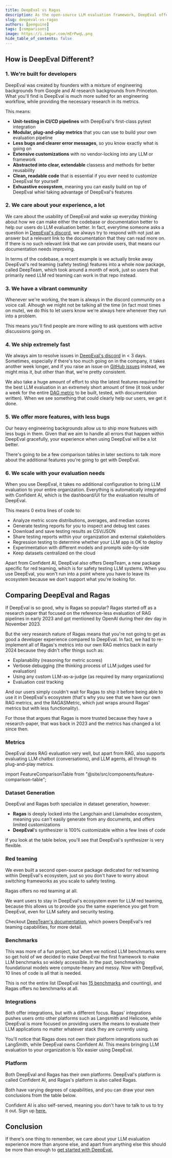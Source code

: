 ```yaml
---
title: DeepEval vs Ragas
description: As the open-source LLM evaluation framework, DeepEval offers everything from evaluating LLM agents to generating synthetic datasets required for evaluation.
slug: deepeval-vs-ragas
authors: [penguine]
tags: [comparisons]
image: https://i.imgur.com/mErPwqL.png
hide_table_of_contents: false
---
```


## How is DeepEval Different?

### 1. We're built for developers

DeepEval was created by founders with a mixture of engineering backgrounds from Google and AI research backgrounds from Princeton. What you'll find is DeepEval is much more suited for an engineering workflow, while providing the necessary research in its metrics.

This means:

- **Unit-testing in CI/CD pipelines** with DeepEval's first-class pytest integration
- **Modular, plug-and-play metrics** that you can use to build your own evaluation pipeline
- **Less bugs and clearer error messages**, so you know exactly what is going on
- **Extensive customizations** with no vendor-locking into any LLM or framework
- **Abstracted into clear, extendable** classess and methods for better reusability
- **Clean, readable code** that is essential if you ever need to customize DeepEval for yourself
- **Exhuastive ecosystem**, meaning you can easily build on top of DeepEval whiel taking advantage of DeepEval's features

### 2. We care about your experience, a lot

We care about the usability of DeepEval and wake up everyday thinking about how we can make either the codebase or documentation better to help our users do LLM evaluation better. In fact, everytime someone asks a question in [DeepEval's discord](https://discord.gg/a3K9c8GRGt), we always try to respond with not just an answer but a relevant link to the documentation that they can read more on. If there is no such relevant link that we can provide users, that means our documentation needs improving.

In terms of the codebase, a recent example is we actually broke away DeepEval's red teaming (safety testing) features into a whole now package, called DeepTeam, which took around a month of work, just so users that primarily need LLM red teaming can work in that repo instead.

### 3. We have a vibrant community

Whenever we're working, the team is always in the discord community on a voice call. Alhough we might not be talking all the time (in fact most times on mute), we do this to let users know we're always here whenever they run into a problem.

This means you'll find people are more willing to ask questions with active discussions going on.

### 4. We ship extremely fast

We always aim to resolve issues in [DeepEval's discord](https://discord.gg/a3K9c8GRGt) in < 3 days. Sometimes, especially if there's too much going on in the company, it takes another week longer, and if you raise an issue on [GitHub issues](https://github.com/confident-ai/deepeval/stargazers) instead, we might miss it, but other than that, we're pretty consistent.

We also take a huge amount of effort to ship the latest features required for the best LLM evaluation in an extremely short amount of time (it took under a week for the entire [DAG metric](/docs/metrics-dag) to be built, tested, with documentation written). When we see something that could clearly help our users, we get it done.

### 5. We offer more features, with less bugs

Our heavy engineering backgrounds allow us to ship more features with less bugs in them. Given that we aim to handle all errors that happen within DeepEval gracefully, your experience when using DeepEval will be a lot better.

There's going to be a few comparison tables in later sections to talk more about the additional features you're going to get with DeepEval.

### 6. We scale with your evaluation needs

When you use DeepEval, it takes no additional configuration to bring LLM evaluation to your entire organization. Everything is automatically integrated with Confident AI, which is the dashboard/UI for the evaluation results of DeepEval.

This means 0 extra lines of code to:

- Analyze metric score distributions, averages, and median scores
- Generate testing reports for you to inspect and debug test cases
- Download and save testing results as CSV/JSON
- Share testing reports within your organization and external stakeholders
- Regression testing to determine whether your LLM app is OK to deploy
- Experimentation with different models and prompts side-by-side
- Keep datasets centralized on the cloud

Apart from Confident AI, DeepEval also offers DeepTeam, a new package specific for red teaming, which is for safety testing LLM systems. When you use DeepEval, you won't run into a point where you have to leave its ecosystem because we don't support what you're looking for.

## Comparing DeepEval and Ragas

If DeepEval is so good, why is Ragas so popular? Ragas started off as a research paper that focused on the reference-less evaluation of RAG pipelines in early 2023 and got mentioned by OpenAI during their dev day in November 2023.

But the very research nature of Ragas means that you're not going to get as good a developer experience compared to DeepEval. In fact, we had to re-implement all of Ragas's metrics into our own RAG metrics back in early 2024 because they didn't offer things such as:

- Explanability (reasoning for metric scores)
- Verbose debugging (the thinking process of LLM judges used for evaluation)
- Using any custom LLM-as-a-judge (as required by many organizations)
- Evaluation cost tracking

And our users simply couldn't wait for Ragas to ship it before being able to use it in DeepEval's ecosystem (that's why you see that we have our own RAG metrics, and the RAGASMetric, which just wraps around Ragas' metrics but with less functionality).

For those that argues that Ragas is more trusted because they have a research-paper, that was back in 2023 and the metrics has changed a lot since then.

### Metrics

DeepEval does RAG evaluation very well, but apart from RAG, also supports evaluating LLM chatbot (conversations), and LLM agents, all through its plug-and-play metrics.

import FeatureComparisonTable from "@site/src/components/feature-comparison-table";

<FeatureComparisonTable type="ragas::metrics" competitor="Ragas" />

### Dataset Generation

DeepEval and Ragas both specialize in dataset generation, however:

- **Ragas** is deeply locked into the Langchain and LlamaIndex ecosystem, meaning you can't easily generate from any documents, and offers limited customizations
- **DeepEval**'s synthesizer is 100% customizable within a few lines of code

If you look at the table below, you'll see that DeepEval's synthesizer is very flexible.

<FeatureComparisonTable type="ragas::synthesizer" competitor="Ragas" />

### Red teaming

We even built a second open-source package dedicated for red teaming within DeepEval's ecosystem, just so you don't have to worry about switching frameworks as you scale to safety testing.

Ragas offers no red teaming at all.

<FeatureComparisonTable type="ragas::redTeaming" competitor="Ragas" />

We want users to stay in DeepEval's ecosystem even for LLM red teaming, because this allows us to provide you the same experience you get from DeepEval, even for LLM safety and security testing.

Checkout [DeepTeam's documentation](https://www.trydeepteam.com/docs/getting-started), which powers DeepEval's red teaming capabilities, for more detail.

### Benchmarks

This was more of a fun project, but when we noticed LLM benchmarks were so get hold of we decided to make DeepEval the first framework to make LLM benchmarks so widely accessible. In the past, benchmarking foundational models were compute-heavy and messy. Now with DeepEval, 10 lines of code is all that is needed.

<FeatureComparisonTable type="ragas::benchmarks" competitor="Ragas" />

This is not the entire list (DeepEval has [15 benchmarks](/docs/benchmarks-introduction) and counting), and Ragas offers no benchmarks at all.

### Integrations

Both offer integrations, but with a different focus. Ragas' integrations pushes users onto other platforms such as Langsmith and Helicone, while DeepEval is more focused on providing users the means to evaluate their LLM applications no matter whatever stack they are currently using.

<FeatureComparisonTable type="ragas::integrations" competitor="Ragas" />

You'll notice that Ragas does not own their platform integrations such as LangSmith, while DeepEval owns Confident AI. This means bringing LLM evaluation to your organization is 10x easier using DeepEval.

### Platform

Both DeepEval and Ragas has their own platforms. DeepEval's platform is called Confident AI, and Ragas's platform is also called Ragas.

Both have varying degrees of capabilities, and you can draw your own conclusions from the table below.

<FeatureComparisonTable type="ragas::platform" competitor="Ragas" />

Confident AI is also self-served, meaning you don't have to talk to us to try it out. Sign up [here.](https://app.confident-ai.com)

## Conclusion

If there's one thing to remember, we care about your LLM evaluation experience more than anyone else, and apart from anything else this should be more than enough to [get started with DeepEval.](/docs/getting-started)
